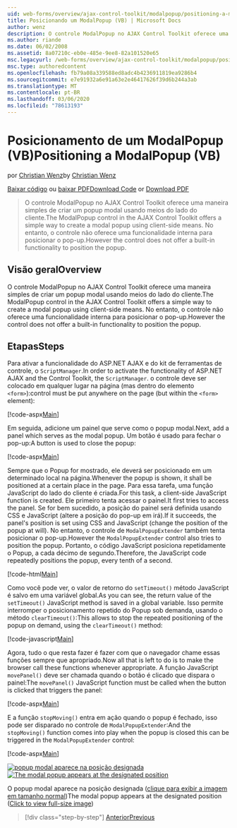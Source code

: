 ```yaml
---
uid: web-forms/overview/ajax-control-toolkit/modalpopup/positioning-a-modalpopup-vb
title: Posicionando um ModalPopup (VB) | Microsoft Docs
author: wenz
description: O controle ModalPopup no AJAX Control Toolkit oferece uma maneira simples de criar um popup modal usando meios do lado do cliente. No entanto, o controle não oferece um...
ms.author: riande
ms.date: 06/02/2008
ms.assetid: 8a07210c-eb0e-485e-9ee8-82a101520e65
msc.legacyurl: /web-forms/overview/ajax-control-toolkit/modalpopup/positioning-a-modalpopup-vb
msc.type: authoredcontent
ms.openlocfilehash: fb79a08a339588ed8adc4b4236911819ea9286b4
ms.sourcegitcommit: e7e91932a6e91a63e2e46417626f39d6b244a3ab
ms.translationtype: MT
ms.contentlocale: pt-BR
ms.lasthandoff: 03/06/2020
ms.locfileid: "78613193"
---
```

# <a name="positioning-a-modalpopup-vb"></a><span data-ttu-id="c2ba3-104">Posicionamento de um ModalPopup (VB)</span><span class="sxs-lookup"><span data-stu-id="c2ba3-104">Positioning a ModalPopup (VB)</span></span>

<span data-ttu-id="c2ba3-105">por [Christian Wenz](https://github.com/wenz)</span><span class="sxs-lookup"><span data-stu-id="c2ba3-105">by [Christian Wenz](https://github.com/wenz)</span></span>

<span data-ttu-id="c2ba3-106">[Baixar código](https://download.microsoft.com/download/2/4/0/24052038-f942-4336-905b-b60ae56f0dd5/ModalPopup4.vb.zip) ou [baixar PDF](https://download.microsoft.com/download/b/6/a/b6ae89ee-df69-4c87-9bfb-ad1eb2b23373/modalpopup4VB.pdf)</span><span class="sxs-lookup"><span data-stu-id="c2ba3-106">[Download Code](https://download.microsoft.com/download/2/4/0/24052038-f942-4336-905b-b60ae56f0dd5/ModalPopup4.vb.zip) or [Download PDF](https://download.microsoft.com/download/b/6/a/b6ae89ee-df69-4c87-9bfb-ad1eb2b23373/modalpopup4VB.pdf)</span></span>

> <span data-ttu-id="c2ba3-107">O controle ModalPopup no AJAX Control Toolkit oferece uma maneira simples de criar um popup modal usando meios do lado do cliente.</span><span class="sxs-lookup"><span data-stu-id="c2ba3-107">The ModalPopup control in the AJAX Control Toolkit offers a simple way to create a modal popup using client-side means.</span></span> <span data-ttu-id="c2ba3-108">No entanto, o controle não oferece uma funcionalidade interna para posicionar o pop-up.</span><span class="sxs-lookup"><span data-stu-id="c2ba3-108">However the control does not offer a built-in functionality to position the popup.</span></span>

## <a name="overview"></a><span data-ttu-id="c2ba3-109">Visão geral</span><span class="sxs-lookup"><span data-stu-id="c2ba3-109">Overview</span></span>

<span data-ttu-id="c2ba3-110">O controle ModalPopup no AJAX Control Toolkit oferece uma maneira simples de criar um popup modal usando meios do lado do cliente.</span><span class="sxs-lookup"><span data-stu-id="c2ba3-110">The ModalPopup control in the AJAX Control Toolkit offers a simple way to create a modal popup using client-side means.</span></span> <span data-ttu-id="c2ba3-111">No entanto, o controle não oferece uma funcionalidade interna para posicionar o pop-up.</span><span class="sxs-lookup"><span data-stu-id="c2ba3-111">However the control does not offer a built-in functionality to position the popup.</span></span>

## <a name="steps"></a><span data-ttu-id="c2ba3-112">Etapas</span><span class="sxs-lookup"><span data-stu-id="c2ba3-112">Steps</span></span>

<span data-ttu-id="c2ba3-113">Para ativar a funcionalidade do ASP.NET AJAX e do kit de ferramentas de controle, o `ScriptManager`.</span><span class="sxs-lookup"><span data-stu-id="c2ba3-113">In order to activate the functionality of ASP.NET AJAX and the Control Toolkit, the `ScriptManager`.</span></span> <span data-ttu-id="c2ba3-114">o controle deve ser colocado em qualquer lugar na página (mas dentro do elemento `<form>`):</span><span class="sxs-lookup"><span data-stu-id="c2ba3-114">control must be put anywhere on the page (but within the `<form>` element):</span></span>

[!code-aspx[Main](positioning-a-modalpopup-vb/samples/sample1.aspx)]

<span data-ttu-id="c2ba3-115">Em seguida, adicione um painel que serve como o popup modal.</span><span class="sxs-lookup"><span data-stu-id="c2ba3-115">Next, add a panel which serves as the modal popup.</span></span> <span data-ttu-id="c2ba3-116">Um botão é usado para fechar o pop-up:</span><span class="sxs-lookup"><span data-stu-id="c2ba3-116">A button is used to close the popup:</span></span>

[!code-aspx[Main](positioning-a-modalpopup-vb/samples/sample2.aspx)]

<span data-ttu-id="c2ba3-117">Sempre que o Popup for mostrado, ele deverá ser posicionado em um determinado local na página.</span><span class="sxs-lookup"><span data-stu-id="c2ba3-117">Whenever the popup is shown, it shall be positioned at a certain place in the page.</span></span> <span data-ttu-id="c2ba3-118">Para essa tarefa, uma função JavaScript do lado do cliente é criada.</span><span class="sxs-lookup"><span data-stu-id="c2ba3-118">For this task, a client-side JavaScript function is created.</span></span> <span data-ttu-id="c2ba3-119">Ele primeiro tenta acessar o painel.</span><span class="sxs-lookup"><span data-stu-id="c2ba3-119">It first tries to access the panel.</span></span> <span data-ttu-id="c2ba3-120">Se for bem sucedido, a posição do painel será definida usando CSS e JavaScript (altere a posição do pop-up em irá).</span><span class="sxs-lookup"><span data-stu-id="c2ba3-120">If it succeeds, the panel's position is set using CSS and JavaScript (change the position of the popup at will).</span></span> <span data-ttu-id="c2ba3-121">No entanto, o controle de `ModalPopupExtender` também tenta posicionar o pop-up.</span><span class="sxs-lookup"><span data-stu-id="c2ba3-121">However the `ModalPopupExtender` control also tries to position the popup.</span></span> <span data-ttu-id="c2ba3-122">Portanto, o código JavaScript posiciona repetidamente o Popup, a cada décimo de segundo.</span><span class="sxs-lookup"><span data-stu-id="c2ba3-122">Therefore, the JavaScript code repeatedly positions the popup, every tenth of a second.</span></span>

[!code-html[Main](positioning-a-modalpopup-vb/samples/sample3.html)]

<span data-ttu-id="c2ba3-123">Como você pode ver, o valor de retorno do `setTimeout()` método JavaScript é salvo em uma variável global.</span><span class="sxs-lookup"><span data-stu-id="c2ba3-123">As you can see, the return value of the `setTimeout()` JavaScript method is saved in a global variable.</span></span> <span data-ttu-id="c2ba3-124">Isso permite interromper o posicionamento repetido do Popup sob demanda, usando o método `clearTimeout()`:</span><span class="sxs-lookup"><span data-stu-id="c2ba3-124">This allows to stop the repeated positioning of the popup on demand, using the `clearTimeout()` method:</span></span>

[!code-javascript[Main](positioning-a-modalpopup-vb/samples/sample4.js)]

<span data-ttu-id="c2ba3-125">Agora, tudo o que resta fazer é fazer com que o navegador chame essas funções sempre que apropriado.</span><span class="sxs-lookup"><span data-stu-id="c2ba3-125">Now all that is left to do is to make the browser call these functions whenever appropriate.</span></span> <span data-ttu-id="c2ba3-126">A função JavaScript `movePanel()` deve ser chamada quando o botão é clicado que dispara o painel:</span><span class="sxs-lookup"><span data-stu-id="c2ba3-126">The `movePanel()` JavaScript function must be called when the button is clicked that triggers the panel:</span></span>

[!code-aspx[Main](positioning-a-modalpopup-vb/samples/sample5.aspx)]

<span data-ttu-id="c2ba3-127">E a função `stopMoving()` entra em ação quando o popup é fechado, isso pode ser disparado no controle de `ModalPopupExtender`:</span><span class="sxs-lookup"><span data-stu-id="c2ba3-127">And the `stopMoving()` function comes into play when the popup is closed this can be triggered in the `ModalPopupExtender` control:</span></span>

[!code-aspx[Main](positioning-a-modalpopup-vb/samples/sample6.aspx)]

<span data-ttu-id="c2ba3-128">[![popup modal aparece na posição designada](positioning-a-modalpopup-vb/_static/image2.png)](positioning-a-modalpopup-vb/_static/image1.png)</span><span class="sxs-lookup"><span data-stu-id="c2ba3-128">[![The modal popup appears at the designated position](positioning-a-modalpopup-vb/_static/image2.png)](positioning-a-modalpopup-vb/_static/image1.png)</span></span>

<span data-ttu-id="c2ba3-129">O popup modal aparece na posição designada ([clique para exibir a imagem em tamanho normal](positioning-a-modalpopup-vb/_static/image3.png))</span><span class="sxs-lookup"><span data-stu-id="c2ba3-129">The modal popup appears at the designated position ([Click to view full-size image](positioning-a-modalpopup-vb/_static/image3.png))</span></span>

> [!div class="step-by-step"]
> [<span data-ttu-id="c2ba3-130">Anterior</span><span class="sxs-lookup"><span data-stu-id="c2ba3-130">Previous</span></span>](handling-postbacks-from-a-modalpopup-vb.md)
